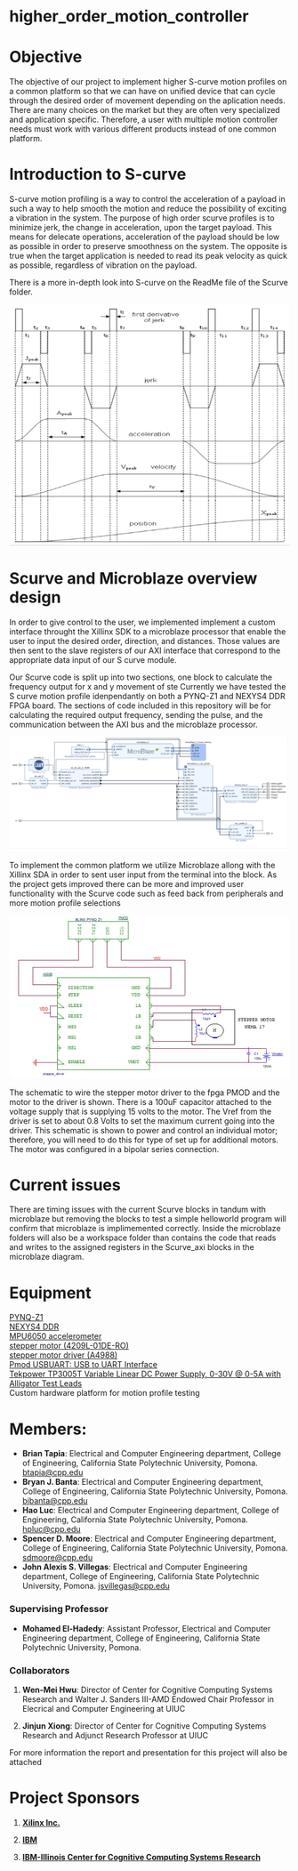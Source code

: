 # higher_order_motion_controller
# Objective
The objective of our project to implement higher S-curve motion profiles on a common platform so that we can have on unified device that can cycle through the desired order of movement depending on the aplication needs. There are many choices on the market but they are often very specialized and application specific. Therefore, a user with multiple motion controller needs must work with various different products instead of one common platform. 

# Introduction to S-curve 
S-curve motion profiling is a way to control the acceleration of a payload in such a way to help smooth the motion and reduce the possibility of exciting a vibration in the system. The purpose of high order scurve profiles is to minimize jerk, the change in acceleration, upon the target payload. This means for delecate operations, acceleration of the payload should be low as possible in order to preserve smoothness on the system. The opposite is true when the target application is needed to read its peak velocity as quick as possible, regardless of vibration on the payload. 

There is a more in-depth look into S-curve on the ReadMe file of the Scurve folder.
<p align="center">
<img src="https://github.com/Reconfigurable-Computing-CalPoly-Pomona/higher_oder_motion_controller/blob/master/images/S_curve_diagram.PNG"> 

# Scurve and Microblaze overview design 
In order to give control to the user, we implemented  implement a custom interface throught the Xillinx SDK to a microblaze processor that enable the user to input the desired order, direction, and distances. Those values are then sent to the slave registers of our AXI interface that correspond to the appropriate data input of our S curve module.

Our Scurve code is split up into two sections, one block to calculate the frequency output for x and y movement of ste
Currently we have tested the S curve motion profile idenpendantly on both a PYNQ-Z1 and NEXYS4 DDR FPGA board. The sections of code included in this repository will be for calculating the required output frequency, sending the pulse, and the communication between the AXI bus and the microblaze processor. 

<p align="center">
<img src="https://github.com/Reconfigurable-Computing-CalPoly-Pomona/higher_oder_motion_controller/blob/master/images/MB_Block_diagram.PNG"> 
  
To implement the common platform we utilize Microblaze allong with the Xillinx SDA in order to sent user input from the terminal into the block. As the project gets improved there can be more and improved user functionality with the Scurve code such as feed back from peripherals and more motion profile selections

<p align="center">
<img src="https://github.com/Reconfigurable-Computing-CalPoly-Pomona/higher_oder_motion_controller/blob/master/images/Motor_Schematic.PNG"> 
  
The schematic to wire the stepper motor driver to the fpga PMOD and the motor to the driver is shown. There is a 100uF capacitor attached to the voltage supply that is supplying 15 volts to the motor. The Vref from the driver is set to about 0.8 Volts to set the maximum current going into the driver. This schematic is shown to power and control an individual motor; therefore, you will need to do this for type of set up for additional motors. The motor was configured in a bipolar series connection. 

# Current issues
There are timing issues with the current Scurve blocks in tandum with microblaze but removing the blocks to test a simple helloworld program will confirm that microblaze is implimemented correctly. Inside the microblaze folders will also be a workspace folder than contains the code that reads and writes to the assigned registers in the Scurve_axi blocks in the microblaze diagram.

# Equipment 
[PYNQ-Z1](https://store.digilentinc.com/pynq-z1-python-productivity-for-zynq-7000-arm-fpga-soc/)  
[NEXYS4 DDR](https://reference.digilentinc.com/reference/programmable-logic/nexys-4-ddr/start)    
[MPU6050 accelerometer](https://invensense.tdk.com/products/motion-tracking/6-axis/mpu-6050/)   
[stepper motor (4209L-01DE-RO)](PartsList/4209L-01DE-RO%20datasheet.pdf)  
[stepper motor driver (A4988)](PartsList/A4988.pdf)  
[Pmod USBUART: USB to UART Interface](PartsList/pmodusbuart_rm.pdf)  
[Tekpower TP3005T Variable Linear DC Power Supply, 0-30V @ 0-5A with Alligator Test Leads ](https://tekpower.us/tp3003t-tp3005t-tp5003tmanual.html )  
Custom hardware platform for motion profile testing  

# Members:
- **Brian Tapia**: Electrical and Computer Engineering department, College of Engineering, California State Polytechnic University, Pomona. btapia@cpp.edu  
- **Bryan J. Banta**: Electrical and Computer Engineering department, College of Engineering, California State Polytechnic University, Pomona. bjbanta@cpp.edu   
- **Hao Luc**: Electrical and Computer Engineering department, College of Engineering, California State Polytechnic University, Pomona. hpluc@cpp.edu   
- **Spencer D. Moore**: Electrical and Computer Engineering department, College of Engineering, California State Polytechnic University, Pomona. sdmoore@cpp.edu  
- **John Alexis S. Villegas**: Electrical and Computer Engineering department, College of Engineering, California State Polytechnic University, Pomona. jsvillegas@cpp.edu   

### Supervising Professor
- **Mohamed El-Hadedy**: Assistant Professor, Electrical and Computer Engineering department, College of Engineering, California State Polytechnic University, Pomona.

### Collaborators

1. **Wen-Mei Hwu**: Director of Center for Cognitive Computing Systems Research and Walter J. Sanders III-AMD Endowed Chair Professor in Elecrical and Computer Engineering at UIUC

2. **Jinjun Xiong**: Director of Center for Cognitive Computing Systems Research and Adjunct Research Professor at UIUC


For more information the report and presentation for this project will also be attached

# Project Sponsors 

1. **[Xilinx Inc.](https://www.xilinx.com/)**

2. **[IBM](https://www.ibm.com)**

3. **[IBM-Illinois Center for Cognitive Computing Systems Research](https://www.c3sr.com/)**
